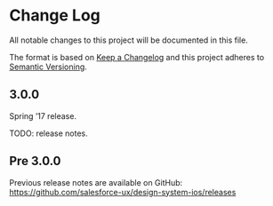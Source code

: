 # Change Log

All notable changes to this project will be documented in this file.

The format is based on [Keep a Changelog](http://keepachangelog.com/) 
and this project adheres to [Semantic Versioning](http://semver.org/).

## 3.0.0

Spring ’17 release.

TODO: release notes.

## Pre 3.0.0

Previous release notes are available on GitHub: <https://github.com/salesforce-ux/design-system-ios/releases>
